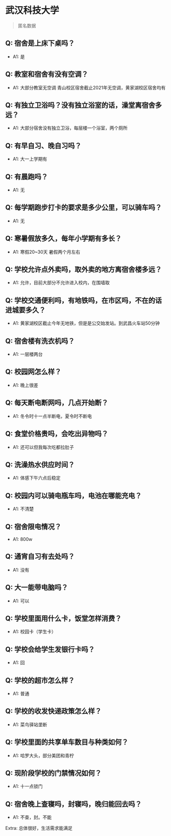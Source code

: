 # 武汉科技大学

> 匿名数据

## Q: 宿舍是上床下桌吗？

- A1: 是

## Q: 教室和宿舍有没有空调？

- A1: 大部分教室无空调 青山校区宿舍截止2021年无空调，黄家湖校区宿舍均有

## Q: 有独立卫浴吗？没有独立浴室的话，澡堂离宿舍多远？

- A1: 大部分宿舍没有独立卫浴，每层楼一个浴室，两个厕所

## Q: 有早自习、晚自习吗？

- A1: 大一上学期有

## Q: 有晨跑吗？

- A1: 无

## Q: 每学期跑步打卡的要求是多少公里，可以骑车吗？

- A1: 无

## Q: 寒暑假放多久，每年小学期有多长？

- A1: 寒假20~30天 暑假两个月左右

## Q: 学校允许点外卖吗，取外卖的地方离宿舍楼多远？

- A1: 允许，目前大部分不允许进入校内，在围墙取

## Q: 学校交通便利吗，有地铁吗，在市区吗，不在的话进城要多久？

- A1: 黄家湖校区截止今年无地铁，但是是公交始发站。到武昌火车站50分钟

## Q: 宿舍楼有洗衣机吗？

- A1: 一层楼两台

## Q: 校园网怎么样？

- A1: 晚上很差

## Q: 每天断电断网吗，几点开始断？

- A1: 冬令时十一点半断电，夏令时不断电

## Q: 食堂价格贵吗，会吃出异物吗？

- A1: 还可以但我每次吃都拉肚子

## Q: 洗澡热水供应时间？

- A1: 体感下午六点后稳定

## Q: 校园内可以骑电瓶车吗，电池在哪能充电？

- A1: 不清楚

## Q: 宿舍限电情况？

- A1: 800w

## Q: 通宵自习有去处吗？

- A1: 没有

## Q: 大一能带电脑吗？

- A1: 可以

## Q: 学校里面用什么卡，饭堂怎样消费？

- A1: 校园卡（学生卡）

## Q: 学校会给学生发银行卡吗？

- A1: 回

## Q: 学校的超市怎么样？

- A1: 普通

## Q: 学校的收发快递政策怎么样？

- A1: 菜鸟驿站垄断

## Q: 学校里面的共享单车数目与种类如何？

- A1: 哈罗大头，部分美团和青柠

## Q: 现阶段学校的门禁情况如何？

- A1: 十一点锁门

## Q: 宿舍晚上查寝吗，封寝吗，晚归能回去吗？

- A1: 不查，封。不能

Extra: 总体很好，生活需求能满足